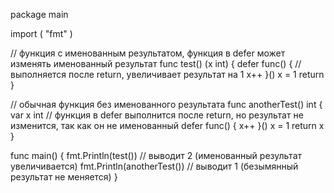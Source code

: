package main
 
import (
    "fmt"
)
 
 
// функция с именованным результатом, функция в defer может изменять именованный результат
func test() (x int) {
    defer func() {		// выполняется после return, увеличивает результат на 1
        x++
    }()
    x = 1
    return
}
 
 // обычная функция без именованного результата
func anotherTest() int {
    var x int
	// функция в defer выполнится после return, но результат не изменится, так как он не именованный
    defer func() {
        x++
    }()
    x = 1
    return x
}
 
 
func main() {
    fmt.Println(test())			// выводит 2 (именованный результат увеличивается)
    fmt.Println(anotherTest())	// выводит 1 (безымянный результат не меняется)
}
